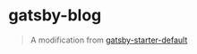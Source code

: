 # gatsby-blog

> A modification from [gatsby-starter-default](https://github.com/gatsbyjs/gatsby-starter-default)
